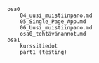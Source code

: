     osa0    
        04_uusi_muistiinpano.md
        05_Single_Page_App.md
        06_Uusi_muistiinpano.md     
        osa0_tehtävänannot.md    
    osa1    
        kurssitiedot
        part1 (testing)
